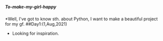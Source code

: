 ##### To-make-my-girl-happy
*Well, I've got to know sth. about Python, I want to make a beautiful project for my gf.
##Day1:(1,Aug,2021)
* Looking for inspiration.
